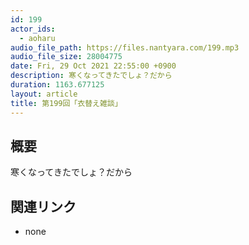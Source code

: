 ```yaml
---
id: 199
actor_ids:
  - aoharu
audio_file_path: https://files.nantyara.com/199.mp3
audio_file_size: 28004775
date: Fri, 29 Oct 2021 22:55:00 +0900
description: 寒くなってきたでしょ？だから
duration: 1163.677125
layout: article
title: 第199回「衣替え雑談」
---
```

## 概要

寒くなってきたでしょ？だから

## 関連リンク

* none
